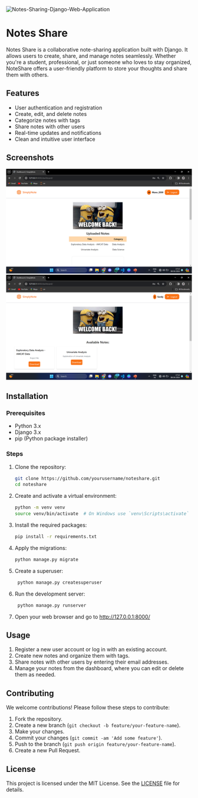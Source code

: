 <img src="https://socialify.git.ci/ManojKumar2920/Notes-Sharing-Django-Web-Application/image?description=1&descriptionEditable=Notes%20Share%20is%20a%20collaborative%20note-sharing%20application%20built%20with%20Django.%20It%20allows%20users%20to%20create%2C%20share%2C%20and%20manage%20notes%20seamlessly.&forks=1&issues=1&name=1&owner=1&stargazers=1&theme=Light" alt="Notes-Sharing-Django-Web-Application"/>

# Notes Share

Notes Share is a collaborative note-sharing application built with Django. It allows users to create, share, and manage notes seamlessly. Whether you're a student, professional, or just someone who loves to stay organized, NoteShare offers a user-friendly platform to store your thoughts and share them with others.

## Features

- User authentication and registration
- Create, edit, and delete notes
- Categorize notes with tags
- Share notes with other users
- Real-time updates and notifications
- Clean and intuitive user interface

## Screenshots

![Screenshot 1](screenshots/screenshot1344.png)
![Screenshot 2](screenshot171419.png)

## Installation

### Prerequisites

- Python 3.x
- Django 3.x
- pip (Python package installer)

### Steps

1. Clone the repository:
   
   ```bash
   git clone https://github.com/yourusername/noteshare.git
   cd noteshare
   ```
   
2. Create and activate a virtual environment:
   
   ```bash
   python -m venv venv
   source venv/bin/activate  # On Windows use `venv\Scripts\activate`
   ```
   
3. Install the required packages:
   
    ```bash
    pip install -r requirements.txt
   ```

4. Apply the migrations:
   
    ```bash
    python manage.py migrate
   ```

5. Create a superuser:

   ```bash
    python manage.py createsuperuser
   ```

6. Run the development server:
   
   ```bash
    python manage.py runserver
   ```

7. Open your web browser and go to http://127.0.0.1:8000/

## Usage

1. Register a new user account or log in with an existing account.
2. Create new notes and organize them with tags.
3. Share notes with other users by entering their email addresses.
4. Manage your notes from the dashboard, where you can edit or delete them as needed.

## Contributing

We welcome contributions! Please follow these steps to contribute:

1. Fork the repository.
2. Create a new branch (`git checkout -b feature/your-feature-name`).
3. Make your changes.
4. Commit your changes (`git commit -am 'Add some feature'`).
5. Push to the branch (`git push origin feature/your-feature-name`).
6. Create a new Pull Request.

## License

This project is licensed under the MIT License. See the [LICENSE](LICENSE) file for details.

